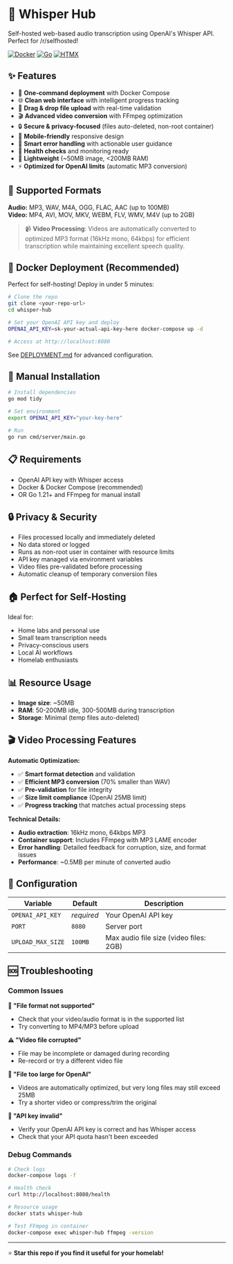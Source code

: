 # 🎵 Whisper Hub

Self-hosted web-based audio transcription using OpenAI's Whisper API. Perfect for /r/selfhosted!

[![Docker](https://img.shields.io/badge/docker-%230db7ed.svg?style=flat&logo=docker&logoColor=white)](https://www.docker.com/)
[![Go](https://img.shields.io/badge/go-%2300ADD8.svg?style=flat&logo=go&logoColor=white)](https://golang.org/)
[![HTMX](https://img.shields.io/badge/htmx-3366CC?style=flat&logo=htmx&logoColor=white)](https://htmx.org/)

## ✨ Features

- 🚀 **One-command deployment** with Docker Compose
- 🌐 **Clean web interface** with intelligent progress tracking
- 📁 **Drag & drop file upload** with real-time validation
- 🎬 **Advanced video conversion** with FFmpeg optimization
- 🔒 **Secure & privacy-focused** (files auto-deleted, non-root container)
- 📱 **Mobile-friendly** responsive design
- 🚨 **Smart error handling** with actionable user guidance
- 🏥 **Health checks** and monitoring ready
- 💾 **Lightweight** (~50MB image, <200MB RAM)
- ⚡ **Optimized for OpenAI limits** (automatic MP3 conversion)

## 🎯 Supported Formats

**Audio:** MP3, WAV, M4A, OGG, FLAC, AAC (up to 100MB)  
**Video:** MP4, AVI, MOV, MKV, WEBM, FLV, WMV, M4V (up to 2GB)

> 📹 **Video Processing**: Videos are automatically converted to optimized MP3 format (16kHz mono, 64kbps) for efficient transcription while maintaining excellent speech quality.

## 🐳 Docker Deployment (Recommended)

Perfect for self-hosting! Deploy in under 5 minutes:

```bash
# Clone the repo
git clone <your-repo-url>
cd whisper-hub

# Set your OpenAI API key and deploy
OPENAI_API_KEY=sk-your-actual-api-key-here docker-compose up -d

# Access at http://localhost:8080
```

See [DEPLOYMENT.md](DEPLOYMENT.md) for advanced configuration.

## 🔧 Manual Installation

```bash
# Install dependencies
go mod tidy

# Set environment
export OPENAI_API_KEY="your-key-here"

# Run
go run cmd/server/main.go
```

## 📋 Requirements

- OpenAI API key with Whisper access
- Docker & Docker Compose (recommended)
- OR Go 1.21+ and FFmpeg for manual install

## 🔒 Privacy & Security

- Files processed locally and immediately deleted
- No data stored or logged
- Runs as non-root user in container with resource limits
- API key managed via environment variables
- Video files pre-validated before processing
- Automatic cleanup of temporary conversion files

## 🏠 Perfect for Self-Hosting

Ideal for:
- Home labs and personal use
- Small team transcription needs  
- Privacy-conscious users
- Local AI workflows
- Homelab enthusiasts

## 📊 Resource Usage

- **Image size**: ~50MB
- **RAM**: 50-200MB idle, 300-500MB during transcription
- **Storage**: Minimal (temp files auto-deleted)

## 🎬 Video Processing Features

**Automatic Optimization:**
- ✅ **Smart format detection** and validation
- ✅ **Efficient MP3 conversion** (70% smaller than WAV)
- ✅ **Pre-validation** for file integrity
- ✅ **Size limit compliance** (OpenAI 25MB limit)
- ✅ **Progress tracking** that matches actual processing steps

**Technical Details:**
- **Audio extraction**: 16kHz mono, 64kbps MP3
- **Container support**: Includes FFmpeg with MP3 LAME encoder
- **Error handling**: Detailed feedback for corruption, size, and format issues
- **Performance**: ~0.5MB per minute of converted audio

## 🔧 Configuration

| Variable | Default | Description |
|----------|---------|-------------|
| `OPENAI_API_KEY` | *required* | Your OpenAI API key |
| `PORT` | `8080` | Server port |
| `UPLOAD_MAX_SIZE` | `100MB` | Max audio file size (video files: 2GB) |

## 🆘 Troubleshooting

### Common Issues

**📁 "File format not supported"**
- Check that your video/audio format is in the supported list
- Try converting to MP4/MP3 before upload

**⚠️ "Video file corrupted"**
- File may be incomplete or damaged during recording
- Re-record or try a different video file

**💾 "File too large for OpenAI"**
- Videos are automatically optimized, but very long files may still exceed 25MB
- Try a shorter video or compress/trim the original

**🔑 "API key invalid"**
- Verify your OpenAI API key is correct and has Whisper access
- Check that your API quota hasn't been exceeded

### Debug Commands

```bash
# Check logs
docker-compose logs -f

# Health check
curl http://localhost:8080/health

# Resource usage
docker stats whisper-hub

# Test FFmpeg in container
docker-compose exec whisper-hub ffmpeg -version
```

---

⭐ **Star this repo if you find it useful for your homelab!**